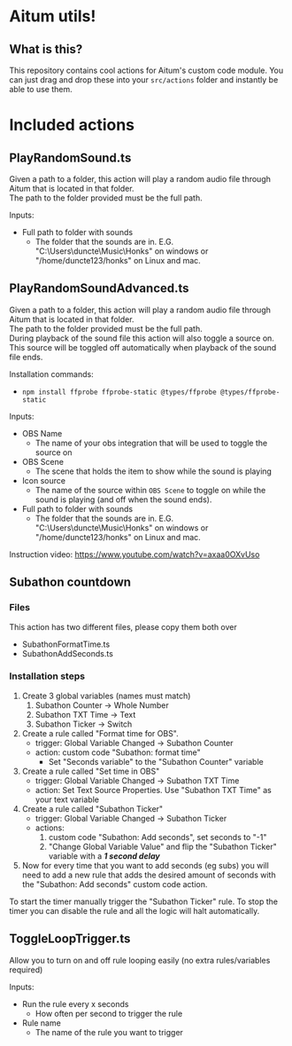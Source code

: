 # Aitum utils!

## What is this?
This repository contains cool actions for Aitum's custom code module.
You can just drag and drop these into your `src/actions` folder and instantly be able to use them.

# Included actions

## PlayRandomSound.ts
Given a path to a folder, this action will play a random audio file through Aitum that is located in that folder.<br>
The path to the folder provided must be the full path.

Inputs:
- Full path to folder with sounds
  - The folder that the sounds are in. E.G. "C:\Users\duncte\Music\Honks" on windows or "/home/duncte123/honks" on Linux and mac.

## PlayRandomSoundAdvanced.ts
Given a path to a folder, this action will play a random audio file through Aitum that is located in that folder.<br>
The path to the folder provided must be the full path.<br>
During playback of the sound file this action will also toggle a source on. This source will be toggled off automatically when playback of the sound file ends.

Installation commands:
- `npm install ffprobe ffprobe-static @types/ffprobe @types/ffprobe-static`

Inputs:
- OBS Name
  - The name of your obs integration that will be used to toggle the source on
- OBS Scene
  - The scene that holds the item to show while the sound is playing
- Icon source
  - The name of the source within `OBS Scene` to toggle on while the sound is playing (and off when the sound ends).
- Full path to folder with sounds
  - The folder that the sounds are in. E.G. "C:\Users\duncte\Music\Honks" on windows or "/home/duncte123/honks" on Linux and mac.

Instruction video: https://www.youtube.com/watch?v=axaa0OXvUso

## Subathon countdown

### Files
This action has two different files, please copy them both over
- SubathonFormatTime.ts
- SubathonAddSeconds.ts

### Installation steps
1. Create 3 global variables (names must match)
   1. Subathon Counter ->  Whole Number
   2. Subathon TXT Time -> Text
   3. Subathon Ticker ->   Switch
2. Create a rule called "Format time for OBS".
   - trigger: Global Variable Changed -> Subathon Counter
   - action: custom code "Subathon: format time"
     - Set "Seconds variable" to the "Subathon Counter" variable
3. Create a rule called "Set time in OBS"
   - trigger: Global Variable Changed -> Subathon TXT Time
   - action: Set Text Source Properties. Use "Subathon TXT Time" as your text variable
4. Create a rule called "Subathon Ticker"
   - trigger: Global Variable Changed -> Subathon Ticker
   - actions:
     1. custom code "Subathon: Add seconds", set seconds to "-1"
     2. "Change Global Variable Value" and flip the "Subathon Ticker" variable with a ***1 second delay***
5. Now for every time that you want to add seconds (eg subs) you will need to add a new rule that adds the desired amount of seconds with the "Subathon: Add seconds" custom code action.


To start the timer manually trigger the "Subathon Ticker" rule. To stop the timer you can disable the rule and all the logic will halt automatically.

## ToggleLoopTrigger.ts
Allow you to turn on and off rule looping easily (no extra rules/variables required)

Inputs:
- Run the rule every x seconds
  - How often per second to trigger the rule
- Rule name
  - The name of the rule you want to trigger
